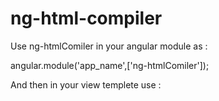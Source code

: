 # ng-html-compiler

Use ng-htmlComiler in your angular module as :

angular.module('app_name',['ng-htmlComiler']);


And then in your view templete use :

<p compile='your_data_variable' />
